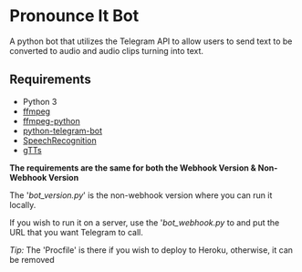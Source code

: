 # Pronounce It Bot

A python bot that utilizes the Telegram API to allow users to send text to be converted to audio and audio clips turning into text.

## Requirements

* Python 3
* [ffmpeg](https://www.ffmpeg.org/download.html)
* [ffmpeg-python](https://github.com/kkroening/ffmpeg-python)
* [python-telegram-bot](https://python-telegram-bot.readthedocs.io/en/stable/)
* [SpeechRecognition](https://pypi.org/project/SpeechRecognition/)
* [gTTs](https://pypi.org/project/gTTS/)

**The requirements are the same for both the Webhook Version & Non-Webhook Version**

The '*bot_version.py*' is the non-webhook version where you can run it locally.

If you wish to run it on a server, use the '*bot_webhook.py* to and put the URL that you want Telegram to call. 

*Tip:* The 'Procfile' is there if you wish to deploy to Heroku, otherwise, it can be removed